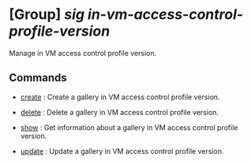 # [Group] _sig in-vm-access-control-profile-version_

Manage in VM access control profile version.

## Commands

- [create](/Commands/sig/in-vm-access-control-profile-version/_create.md)
: Create a gallery in VM access control profile version.

- [delete](/Commands/sig/in-vm-access-control-profile-version/_delete.md)
: Delete a gallery in VM access control profile version.

- [show](/Commands/sig/in-vm-access-control-profile-version/_show.md)
: Get information about a gallery in VM access control profile version.

- [update](/Commands/sig/in-vm-access-control-profile-version/_update.md)
: Update a gallery in VM access control profile version.
